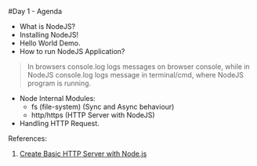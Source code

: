 #Day 1 - Agenda

* What is NodeJS?
* Installing NodeJS!
* Hello World Demo.
* How to run NodeJS Application?
> In browsers console.log logs messages on browser console, while in NodeJS console.log logs message in terminal/cmd, where NodeJS program is running.
* Node Internal Modules:
    * fs (file-system) (Sync and Async behaviour)
    * http/https (HTTP Server with NodeJS)
* Handling HTTP Request.

References:

1. [Create Basic HTTP Server with Node.js](http://codechutney.in/blog/nodejs/create-basic-http-server-with-node-js/)
